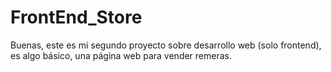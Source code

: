 # FrontEnd_Store
Buenas, este es mi segundo proyecto sobre desarrollo web (solo frontend), es algo básico, una página web para vender remeras.
